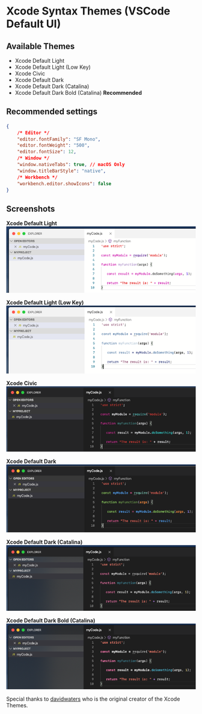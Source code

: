 # Xcode Syntax Themes (VSCode Default UI)

## Available Themes
- Xcode Default Light
- Xcode Default Light (Low Key)
- Xcode Civic
- Xcode Default Dark
- Xcode Default Dark (Catalina)
- Xcode Default Dark Bold (Catalina) **Recommended**

## Recommended settings
```json
{
	/* Editor */
	"editor.fontFamily": "SF Mono",
	"editor.fontWeight": "500",
	"editor.fontSize": 12,
	/* Window */
	"window.nativeTabs": true, // macOS Only
	"window.titleBarStyle": "native",
	/* Workbench */
	"workbench.editor.showIcons": false
}
```

## Screenshots

**Xcode Default Light**  
![Default](https://github.com/Nataniel4/xcode-vscode-theme/raw/master/images/default.png)

**Xcode Default Light (Low Key)**  
![LowKey](https://github.com/Nataniel4/xcode-vscode-theme/raw/master/images/low-key.png)

**Xcode Civic**  
![Civic](https://github.com/Nataniel4/xcode-vscode-theme/raw/master/images/civic.png)

**Xcode Default Dark**  
![Dark](https://github.com/Nataniel4/xcode-vscode-theme/raw/master/images/default-dark.png)

**Xcode Default Dark (Catalina)**  
![Catalina](https://github.com/Nataniel4/xcode-vscode-theme/raw/master/images/catalina.png)

**Xcode Default Dark Bold (Catalina)**  
![CatalinaBold](https://github.com/Nataniel4/xcode-vscode-theme/raw/master/images/catalina-bold.png)

Special thanks to [davidwaters](https://github.com/davidbwaters/macos-modern-vscode-theme) who is the original creator of the Xcode Themes.